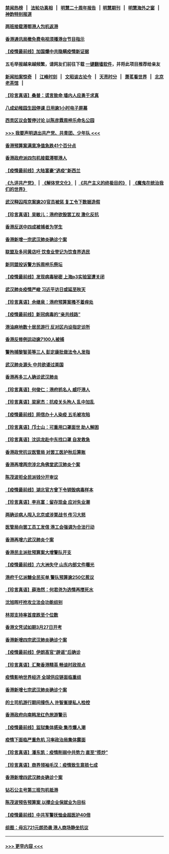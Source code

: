 #### [禁闻热榜](热点新闻.md?=0)  &nbsp;&nbsp;|&nbsp;&nbsp; [法轮功真相](https://github.com/gfw-breaker/truth/blob/master/README.md?=0) &nbsp;&nbsp;|&nbsp;&nbsp; [明慧二十周年报告](https://github.com/gfw-breaker/mh-reports/blob/master/README.md?=0) &nbsp;&nbsp;|&nbsp;&nbsp;[明慧期刊](https://github.com/gfw-breaker/mh-qikan) &nbsp;&nbsp;|&nbsp;&nbsp; [明慧海外之窗](https://github.com/gfw-breaker/mh-news/blob/master/README.md?=0) &nbsp;&nbsp;|&nbsp;&nbsp; [神韵特别报道](https://github.com/gfw-breaker/mh-news/blob/master/shenyun.md?=0)
#### [两班接载滞鄂港人包机返港](../pages/nsc415/n11915855.md?t=03052231) 
#### [香港通讯局撤免费电视须播港台节目指示](../pages/nsc415/n11915831.md?t=03052231) 
#### [【疫情最前线】加国爆中共隐瞒疫情新证据](../pages/nsc415/n11915482.md?t=03052231) 
#### 五毛举报越来越频繁，请网友们前往下载 [一键翻墙软件](https://github.com/gfw-breaker/ssr-accounts)，并将此项目推荐给亲友
#### [新闻拍案惊奇](https://github.com/gfw-breaker/banned-news/blob/master/pages/link4.md) &nbsp;&nbsp;|&nbsp;&nbsp; [江峰时刻](https://github.com/gfw-breaker/banned-news/blob/master/pages/link4.md) &nbsp;&nbsp;|&nbsp;&nbsp; [文昭谈古论今](https://github.com/gfw-breaker/banned-news/blob/master/pages/link4.md) &nbsp;&nbsp;|&nbsp;&nbsp; [天亮时分](https://github.com/gfw-breaker/banned-news/blob/master/pages/link4.md) &nbsp;&nbsp;|&nbsp;&nbsp; [萧茗看世界](https://github.com/gfw-breaker/banned-news/blob/master/pages/link4.md) &nbsp;&nbsp;|&nbsp;&nbsp; [北京老茶馆](https://github.com/gfw-breaker/banned-news/blob/master/pages/link4.md) &nbsp;&nbsp;|&nbsp;&nbsp; 
#### [【珍言真语】桑普：谎言致命 墙内人应勇于求真](../pages/nsc415/n11915169.md?t=03052231) 
#### [八成幼稚园生因停课 日用逾1小时电子屏幕](../pages/nsc415/n11913263.md?t=03052231) 
#### [西贡区议会暂停讨论 以陈彦霖周梓乐命名公园](../pages/nsc415/n11913248.md?t=03052231) 
#### [>>> 我要声明退出共产党、共青团、少年队 <<<](https://github.com/begood0513/goodnews/blob/master/quit/letter.md) 
#### [香港预算案满意净值急跌41个百分点](../pages/nsc415/n11913236.md?t=03052231) 
#### [香港政府派四包机接载滞鄂港人](../pages/nsc415/n11913211.md?t=03052231) 
#### [【疫情最前线】大陆富豪“逃疫”新西兰](../pages/nsc415/n11913160.md?t=03052231) 
#### [《九评共产党》](https://github.com/begood0513/9ping.md/blob/master/README.md) &nbsp;|&nbsp; [《解体党文化》](../../../../jtdwh.md/blob/master/README.md)  &nbsp;|&nbsp; [《共产主义的终极目的》](../../../../gczydzjmd.md/blob/master/README.md) &nbsp;|&nbsp; [《魔鬼在统治我们的世界》](../../../../mgztzwmdsj.md/blob/master/README.md) 
#### [武汉释囚闯京案逾20官员被惩 复工令下数据造假](../pages/nsc415/n11912743.md?t=03052231) 
#### [【珍言真语】吴敏儿：港府欲毁罢工权 激化反抗](../pages/nsc415/n11912457.md?t=03052231) 
#### [香港反送中四成被捕者为学生](../pages/nsc415/n11910730.md?t=03052231) 
#### [香港新增一宗武汉肺炎确诊个案](../pages/nsc415/n11910724.md?t=03052231) 
#### [联盟及多间黄店吁 饮食业登记为饮食界选民](../pages/nsc415/n11910718.md?t=03052231) 
#### [新同盟投诉警方拆周梓乐祭坛](../pages/nsc415/n11910707.md?t=03052231) 
#### [【疫情最前线】发现病毒秘密 上海p3实验室遭关闭](../pages/nsc415/n11910640.md?t=03052231) 
#### [武汉肺炎疫情严峻 习近平访日或延至秋天](../pages/nsc415/n11910570.md?t=03052231) 
#### [【珍言真语】佘继泉：港府预算案搔不着痒处](../pages/nsc415/n11910011.md?t=03052231) 
#### [【疫情最前线】新冠病毒的“亲共线路”](../pages/nsc415/n11907734.md?t=03052231) 
#### [港油麻地数十居民游行 反对区内设指定诊所](../pages/nsc415/n11907900.md?t=03052231) 
#### [香港反修例运动逾7100人被捕](../pages/nsc415/n11907922.md?t=03052231) 
#### [警拘捕黎智英等三人 彭定康批做法令人发指](../pages/nsc415/n11907905.md?t=03052231) 
#### [武汉肺炎源头 中共欲诿过美国](../pages/nsc415/n11907665.md?t=03052231) 
#### [香港再多三人确诊武汉肺炎](../pages/nsc415/n11907846.md?t=03052231) 
#### [【珍言真语】何俊仁：港府抓名人 威吓港人](../pages/nsc415/n11907561.md?t=03052231) 
#### [【珍言真语】梁家杰：抗疫关头拘人 乱中加乱](../pages/nsc415/n11907444.md?t=03052231) 
#### [【疫情最前线】网信办十人染疫 五毛被攻陷](../pages/nsc415/n11903757.md?t=03052231) 
#### [【珍言真语】邝士山：可重用口罩面世 助人解困](../pages/nsc415/n11903875.md?t=03052231) 
#### [【珍言真语】沈运龙赴中东找口罩 自发救急](../pages/nsc415/n11903291.md?t=03052231) 
#### [香港政党抗议医管局 对罢工医护秋后算账](../pages/nsc415/n11901746.md?t=03052231) 
#### [香港再增两宗涉北角佛堂武汉肺炎个案](../pages/nsc415/n11901737.md?t=03052231) 
#### [陈茂波拒全民派钱分开审议](../pages/nsc415/n11901672.md?t=03052231) 
#### [【疫情最前线】湖北官方曾下令销毁病毒样本](../pages/nsc415/n11901518.md?t=03052231) 
#### [【珍言真语】李兆富：留存现金 应对失业潮](../pages/nsc415/n11901448.md?t=03052231) 
#### [两确诊病人闯入北京或涉栗战书 传习大怒](../pages/nsc415/n11901180.md?t=03052231) 
#### [医管局向罢工员工发信 港工会强调为合法行动](../pages/nsc415/n11898870.md?t=03052231) 
#### [香港再增六武汉肺炎个案](../pages/nsc415/n11898843.md?t=03052231) 
#### [香港民主派批预算案大增警队开支](../pages/nsc415/n11898813.md?t=03052231) 
#### [【疫情最前线】六大洲失守 山东内部文件曝光](../pages/nsc415/n11898455.md?t=03052231) 
#### [港府千亿派糖全民买单 警队预算逾250亿惹议](../pages/nsc415/n11898608.md?t=03052231) 
#### [【珍言真语】薛浩然：何君尧为选情再搅死水](../pages/nsc415/n11898269.md?t=03052231) 
#### [沈旭晖吁抢攻立法会功能组别](../pages/nsc415/n11896084.md?t=03052231) 
#### [林郑支持率首度跌至个位数](../pages/nsc415/n11896058.md?t=03052231) 
#### [香港文凭试如期3月27日开考](../pages/nsc415/n11896055.md?t=03052231) 
#### [香港新增四宗武汉肺炎确诊个案](../pages/nsc415/n11896040.md?t=03052231) 
#### [【疫情最前线】伊朗高官“辟谣”后确诊](../pages/nsc415/n11895902.md?t=03052231) 
#### [【珍言真语】汇聚香港精英 畅谈时政观点](../pages/nsc415/n11895733.md?t=03052231) 
#### [疫情影响世界经济 全球供应链面临重组](../pages/nsc415/n11895634.md?t=03052231) 
#### [香港新增七宗武汉肺炎确诊个案](../pages/nsc415/n11893498.md?t=03052231) 
#### [的士司机游行期间撞伤人 许智峯提私人检控](../pages/nsc415/n11893483.md?t=03052231) 
#### [香港政府向南韩发红色旅游警示](../pages/nsc415/n11893398.md?t=03052231) 
#### [【疫情最前线】监狱集体感染 集市爆人潮](../pages/nsc415/n11893181.md?t=03052231) 
#### [疫情下面临严重危机  习率政治局集体露面](../pages/nsc415/n11893305.md?t=03052231) 
#### [【珍言真语】潘东凯：疫情削弱中共势力 直至“揽炒”](../pages/nsc415/n11892866.md?t=03052231) 
#### [【珍言真语】商界领袖毛汉：疫情致生意损七成](../pages/nsc415/n11890348.md?t=03052231) 
#### [香港新增四武汉肺炎确诊个案](../pages/nsc415/n11890610.md?t=03052231) 
#### [钻石公主号第三班包机抵港](../pages/nsc415/n11890645.md?t=03052231) 
#### [陈茂波预告预算案 以撑企业保就业为目标](../pages/nsc415/n11890574.md?t=03052231) 
#### [【疫情最前线】中共军警抚恤金超医护40倍](../pages/nsc415/n11890458.md?t=03052231) 
#### [组图：毋忘721元朗恐袭 港人商场静坐抗议](../pages/nsc415/n11876882.md?t=03052231) 

----
#### [ >>> 更早内容 <<< ](../indexes/nsc415-earlier.md)
